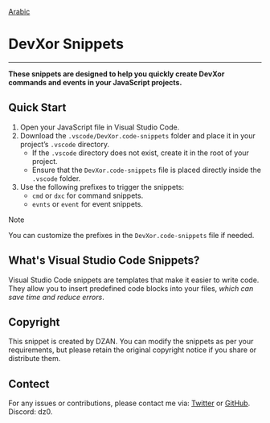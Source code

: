 ﻿[Arabic](https://github.com/d-zan/DevXor-Snippet/blob/main/Readme-ar.md)
# DevXor Snippets
_____
**These snippets are designed to help you quickly create DevXor commands and events in your JavaScript projects.**

## Quick Start
1. Open your JavaScript file in Visual Studio Code.
2. Download the `.vscode/DevXor.code-snippets` folder and place it in your project’s `.vscode` directory.
   - If the `.vscode` directory does not exist, create it in the root of your project.
   - Ensure that the `DevXor.code-snippets` file is placed directly inside the `.vscode` folder.
3. Use the following prefixes to trigger the snippets:
   - `cmd` or `dxc` for command snippets.
   - `evnts` or `event` for event snippets.
> [!NOTE]
> You can customize the prefixes in the `DevXor.code-snippets` file if needed.
## What's Visual Studio Code Snippets?
Visual Studio Code snippets are templates that make it easier to write code. They allow you to insert predefined code blocks into your files, _which can save time and reduce errors_.

## Copyright
This snippet is created by DZAN. You can modify the snippets as per your requirements, but please retain the original copyright notice if you share or distribute them.
## Contect
For any issues or contributions, please contact me via: 
[Twitter](https://twitter.com/_dz4n) or [GitHub](https://github.com/d-zan/DevXor-Snippet).
Discord: dz0. 
